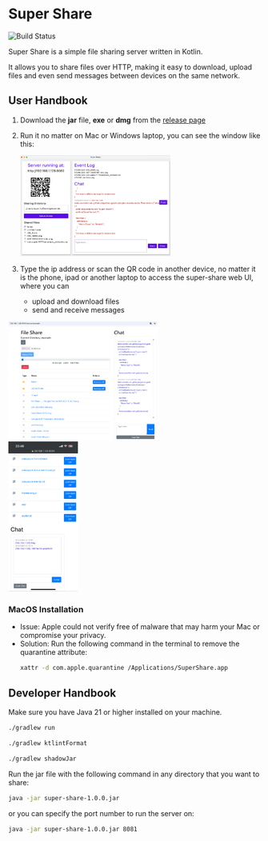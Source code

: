 # Super Share

![Build Status](https://github.com/gonBorn/super-share-tool/actions/workflows/official-package-release.yml/badge.svg?branch=main)

Super Share is a simple file sharing server written in Kotlin.

It allows you to share files over HTTP, making it easy to download, upload files and even send messages between devices
on the same network.

## User Handbook

1. Download the **jar** file, **exe** or **dmg** from
   the [release page](https://github.com/gonBorn/super-share-tool/releases)

2. Run it no matter on Mac or Windows laptop, you can see the window like this:

   <img src="./assets/showcase-2.png" alt="super-share" width="300"/>

3. Type the ip address or scan the QR code in another device, no matter it is the phone, ipad or another laptop to
   access the super-share web UI, where you can
    - upload and download files
    - send and receive messages

  <img src="./assets/showcase-1.png" alt="super-share" width="300"/>
   <br>
  <img src="./assets/showcase-3.png" alt="super-share" height="300"/>

### MacOS Installation

- Issue: Apple could not verify free of malware that may harm your Mac or compromise your privacy.
- Solution: Run the following command in the terminal to remove the quarantine attribute:
   ```bash
   xattr -d com.apple.quarantine /Applications/SuperShare.app
   ```

## Developer Handbook

Make sure you have Java 21 or higher installed on your machine.

```bash
./gradlew run
```

```bash
./gradlew ktlintFormat
```

```bash
./gradlew shadowJar
```

Run the jar file with the following command in any directory that you want to share:

 ```bash
 java -jar super-share-1.0.0.jar
 ```

or you can specify the port number to run the server on:

 ```bash
 java -jar super-share-1.0.0.jar 8081
 ```

